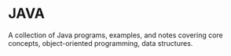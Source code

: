 # JAVA
A collection of Java programs, examples, and notes covering core concepts, object-oriented programming, data structures.
